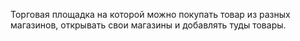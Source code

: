 Торговая площадка на которой можно покупать товар из разных магазинов, открывать свои магазины и добавлять туды товары.
